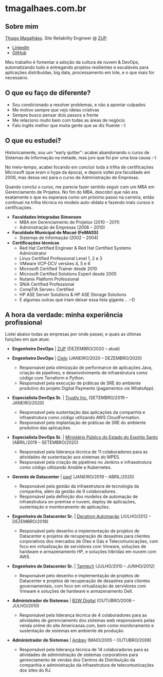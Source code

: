 # tmagalhaes.com.br

## Sobre mim

[Thiago Magalhães](mailto:thiago.magalhaes@gmail.com). Site Reliability Engineer @ [ZUP](https://www.zup.com.br/).

- [LinkedIn](https://linkedin.com/in/tmagalhaes1985)
- [GitHub](https://github.com/tmagalhaes1985)

Meu trabalho é fomentar a adoção da cultura de nuvem & DevOps, automatizando tudo e entregando projetos resilientes e escaláveis para aplicações distribuídas, big data, processamento em lote, e o que mais for necessário.

## O que eu faço de diferente?

- Sou condicionado a resolver problemas, e não a apontar culpados
- Me motivo sempre que vejo ideias criativas
- Sempre busco pensar dois passos a frente
- Me relaciono muito bem com todas as áreas de negócio
- Falo inglês melhor que muita gente que se diz fluente :-)

## O que eu estudei?

Historicamente, sou um "early quitter": acabei abandonando o curso de Sistemas de Informação na metade, mas juro que foi por uma boa causa :-)

No meio-tempo, acabei focando em concluir toda a trilha de certificações Microsoft (que eram o hype da época), e depois voltei pra faculdade em 2006, mas dessa vez para o curso de Administração de Empresas.

Quando concluí o curso, me parecia fazer sentido seguir com um MBA em Gerenciamento de Projetos. No fim do MBA, descobri que não era exatamente o que eu esperava como um próximo passo na carreira, então continuei na trilha técnica no modelo auto-didata e fazendo mais cursos e certificações.

- **Faculdades Integradas Simonsen**
  - MBA em Gerenciamento de Projetos (2010 – 2011)
  - Administração de Empresas (2006 – 2010)
- **Faculdade Municipal de Macaé (FeMASS)**
  - Sistemas de Informação (2002 – 2004)
- **Certificações técnicas**
  - Red Hat Certified Engineer & Red Hat Certified Systems Administrator
  - Linux Certified Professional Level 1, 2 e 3
  - VMware VCP-DCV versões 4, 5 e 6
  - Microsoft Certified Trainer desde 2010
  - Microsoft Certified Solutions Expert desde 2005
  - Nutanix Platform Professional
  - SNIA Certified Professional
  - CompTIA Server+ Certified
  - HP ASE Server Solutions & HP ASE Storage Solutions
  - E algumas outras que iriam deixar essa lista gigante... :-D

## A hora da verdade: minha experiência profissional

Listei abaixo todas as empresas por onde passei, e quais as últimas funções em que atuei.

- **Engenheiro DevOps** | [ZUP](https://www.zup.com.br/) (DEZEMBRO/2020 – atual)
- **Engenheiro DevOps** | [Cielo](https://www.cielo.com.br/) (JANEIRO/2020 – DEZEMBRO/2020)
  - Responsável pela otimização de performance de aplicações Java, criação de pipelines, e desenvolvimento de infraestrutura como código com Terraform e Python.
  - Responsável pela execução de práticas de SRE do ambiente produtivo do projeto Digital Payments (pagamentos via WhatsApp).

- **Especialista DevOps Sr.** | [Trustly Inc.](https://www.trustly.net/) (SETEMBRO/2019 – JANEIRO/2020)
  - Responsável pela sustentação das aplicações da companhia e infraestrutura como código utilizando AWS CloudFormation.
  - Responsável pela implantação de práticas de SRE do ambiente produtivo das aplicações.

- **Especialista DevOps Sr.** | [Ministério Público do Estado do Espírito Santo](https://www.mpes.mp.br/) (ABRIL/2019 – SETEMBRO/2020)
  - Responsável pela liderança técnica de 11 colaboradores para as atividades de sustentação aos sistemas do MPES.
  - Responsável pela criação de pipelines no Jenkins e infraestrutura como código utilizando Ansible e Kubernetes.

- **Gerente de Datacenter** | [pag!](https://www.meupag.com.br/) (JANEIRO/2019 – ABRIL/2020)
  - Responsável pela gestão da infraestrutura de tecnologia da companhia, além da gestão de 9 colaboradores.
  - Responsável pela definição dos modelos de automação de infraestrutura on-premise e nuvem, deploy de aplicações, sustentação e monitoramento de aplicações.

- **Engenheiro de Datacenter Sr.** | [Decatron Automação](https://www.decatron.com.br/) (JULHO/2012 – DEZEMBRO/2018)
  - Responsável pelo desenho e implementação de projetos de Datacenter e projetos de recuperação de desastres para clientes corporativos dos mercados de Óleo e Gás e Telecomunicações, com foco em virtualização de servidores com Vmware, soluções de hardware e armazenamento HP, e soluções híbridas em nuvem com AWS.

- **Engenheiro de Datacenter Sr.** | [Tamtech](http://www.tamtec.com.br/) (JULHO/2010 – JUNHO/2012)
  - Responsável pelo desenho e implementação de projetos de Datacenter e projetos de recuperação de desastres para clientes governamentais, com foco em virtualização de servidores com Vmware e soluções de hardware e armazenamento Dell.

- **Administrador de Sistemas** | [B2W Digital](https://ri.b2w.digital/) (OUTUBRO/2008 – JULHO/2010)
  - Responsável pela liderança técnica de 4 colaboradores para as atividades de gerenciamento dos sistemas web responsáveis pelas venda online do site Americanas.com, bem como monitoramento e sustentação de sistemas em ambiente de produção.

- **Administrador de Sistemas** | [Ambev](https://www.ambev.com.br/) (MAIO/2005 – OUTUBRO/2008)
  - Responsável pela liderança técnica de 14 colaboradores para as atividades de administração de sistemas corporativos para gerenciamento de vendas dos Centros de Distribuição da companhia e administração da infraestrutura de telecomunicações dos sites do RJ.
